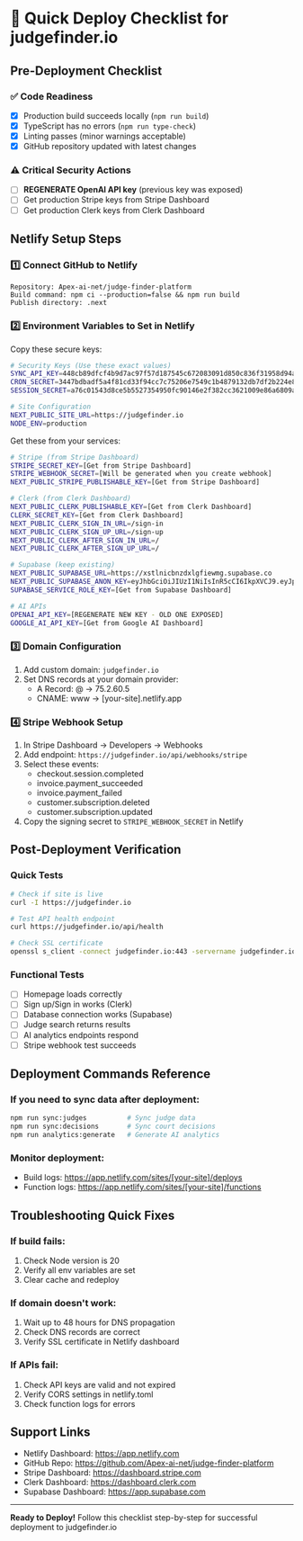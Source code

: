 # 🚀 Quick Deploy Checklist for judgefinder.io

## Pre-Deployment Checklist

### ✅ Code Readiness
- [x] Production build succeeds locally (`npm run build`)
- [x] TypeScript has no errors (`npm run type-check`)
- [x] Linting passes (minor warnings acceptable)
- [x] GitHub repository updated with latest changes

### ⚠️ Critical Security Actions
- [ ] **REGENERATE OpenAI API key** (previous key was exposed)
- [ ] Get production Stripe keys from Stripe Dashboard
- [ ] Get production Clerk keys from Clerk Dashboard

## Netlify Setup Steps

### 1️⃣ Connect GitHub to Netlify
```
Repository: Apex-ai-net/judge-finder-platform
Build command: npm ci --production=false && npm run build
Publish directory: .next
```

### 2️⃣ Environment Variables to Set in Netlify

Copy these secure keys:
```bash
# Security Keys (Use these exact values)
SYNC_API_KEY=448cb89dfcf4b9d7ac97f57d187545c672083091d850c836f31958d94a386614
CRON_SECRET=3447bdbadf5a4f81cd33f94cc7c75206e7549c1b4879132db7df2b224e8bc314
SESSION_SECRET=a76c01543d8ce5b5527354950fc90146e2f382cc3621009e86a6809ad15dd557

# Site Configuration
NEXT_PUBLIC_SITE_URL=https://judgefinder.io
NODE_ENV=production
```

Get these from your services:
```bash
# Stripe (from Stripe Dashboard)
STRIPE_SECRET_KEY=[Get from Stripe Dashboard]
STRIPE_WEBHOOK_SECRET=[Will be generated when you create webhook]
NEXT_PUBLIC_STRIPE_PUBLISHABLE_KEY=[Get from Stripe Dashboard]

# Clerk (from Clerk Dashboard)
NEXT_PUBLIC_CLERK_PUBLISHABLE_KEY=[Get from Clerk Dashboard]
CLERK_SECRET_KEY=[Get from Clerk Dashboard]
NEXT_PUBLIC_CLERK_SIGN_IN_URL=/sign-in
NEXT_PUBLIC_CLERK_SIGN_UP_URL=/sign-up
NEXT_PUBLIC_CLERK_AFTER_SIGN_IN_URL=/
NEXT_PUBLIC_CLERK_AFTER_SIGN_UP_URL=/

# Supabase (keep existing)
NEXT_PUBLIC_SUPABASE_URL=https://xstlnicbnzdxlgfiewmg.supabase.co
NEXT_PUBLIC_SUPABASE_ANON_KEY=eyJhbGciOiJIUzI1NiIsInR5cCI6IkpXVCJ9.eyJpc3MiOiJzdXBhYmFzZSIsInJlZiI6InhzdGxuaWNibnpkeGxnZmlld21nIiwicm9sZSI6ImFub24iLCJpYXQiOjE3NTUwNjQ3MDgsImV4cCI6MjA3MDY0MDcwOH0.v3VThW44-3UbRViJ6sXyCE0PV8tfNepuSWRWp3gPQbI
SUPABASE_SERVICE_ROLE_KEY=[Get from Supabase Dashboard]

# AI APIs
OPENAI_API_KEY=[REGENERATE NEW KEY - OLD ONE EXPOSED]
GOOGLE_AI_API_KEY=[Get from Google AI Dashboard]
```

### 3️⃣ Domain Configuration
1. Add custom domain: `judgefinder.io`
2. Set DNS records at your domain provider:
   - A Record: @ → 75.2.60.5
   - CNAME: www → [your-site].netlify.app

### 4️⃣ Stripe Webhook Setup
1. In Stripe Dashboard → Developers → Webhooks
2. Add endpoint: `https://judgefinder.io/api/webhooks/stripe`
3. Select these events:
   - checkout.session.completed
   - invoice.payment_succeeded
   - invoice.payment_failed
   - customer.subscription.deleted
   - customer.subscription.updated
4. Copy the signing secret to `STRIPE_WEBHOOK_SECRET` in Netlify

## Post-Deployment Verification

### Quick Tests
```bash
# Check if site is live
curl -I https://judgefinder.io

# Test API health endpoint
curl https://judgefinder.io/api/health

# Check SSL certificate
openssl s_client -connect judgefinder.io:443 -servername judgefinder.io
```

### Functional Tests
- [ ] Homepage loads correctly
- [ ] Sign up/Sign in works (Clerk)
- [ ] Database connection works (Supabase)
- [ ] Judge search returns results
- [ ] AI analytics endpoints respond
- [ ] Stripe webhook test succeeds

## Deployment Commands Reference

### If you need to sync data after deployment:
```bash
npm run sync:judges          # Sync judge data
npm run sync:decisions       # Sync court decisions
npm run analytics:generate   # Generate AI analytics
```

### Monitor deployment:
- Build logs: https://app.netlify.com/sites/[your-site]/deploys
- Function logs: https://app.netlify.com/sites/[your-site]/functions

## Troubleshooting Quick Fixes

### If build fails:
1. Check Node version is 20
2. Verify all env variables are set
3. Clear cache and redeploy

### If domain doesn't work:
1. Wait up to 48 hours for DNS propagation
2. Check DNS records are correct
3. Verify SSL certificate in Netlify dashboard

### If APIs fail:
1. Check API keys are valid and not expired
2. Verify CORS settings in netlify.toml
3. Check function logs for errors

## Support Links
- Netlify Dashboard: https://app.netlify.com
- GitHub Repo: https://github.com/Apex-ai-net/judge-finder-platform
- Stripe Dashboard: https://dashboard.stripe.com
- Clerk Dashboard: https://dashboard.clerk.com
- Supabase Dashboard: https://app.supabase.com

---

**Ready to Deploy!** Follow this checklist step-by-step for successful deployment to judgefinder.io